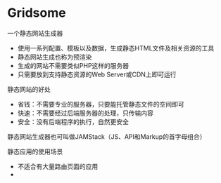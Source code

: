 # Gridsome

一个静态网站生成器

- 使用一系列配置、模板以及数据，生成静态HTML文件及相关资源的工具
- 静态网站生成也称为预渲染
- 生成的网站不需要类似PHP这样的服务器
- 只需要放到支持静态资源的Web Server或CDN上即可运行

静态网站的好处

- 省钱：不需要专业的服务器，只要能托管静态文件的空间即可
- 快速：不需要经过后端服务器的处理，只传输内容
- 安全：没有后端程序的执行，自然更安全

静态网站生成器也可叫做JAMStack（JS、API和Markup的首字母组合）

静态应用的使用场景

- 不适合有大量路由页面的应用
- 